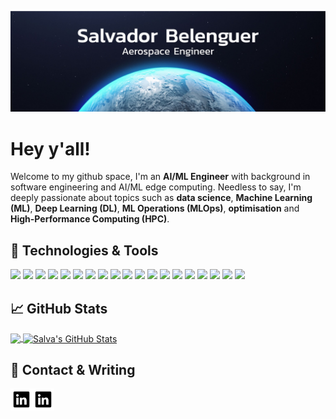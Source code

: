 <!-- INTRO -->
![Header][header]

# Hey y'all!

Welcome to my github space, I'm an **AI/ML Engineer** with background in software engineering and AI/ML edge computing. Needless to say, I'm deeply passionate about topics such as **data science**, **Machine Learning (ML)**, **Deep Learning (DL)**, **ML Operations (MLOps)**, **optimisation** and **High-Performance Computing (HPC)**.
<!-- /INTRO -->


<!-- TECH -->
## 🔧 Technologies & Tools
![][linux-shield]
![][windows-shield]
![][vs-code-shield]
![][pycharm-shield]
![][spyder-shield]
![][jupyter-shield]
![][python-shield]
![][ccpp-shield]
![][matlab-shield]
![][fortran-shield]
![][make-shield]
![][bash-shield]
![][tensorflow-shield]
![][keras-shield]
![][pytorch-shield]
![][scikitlearn-shield]
![][postgresql-shield]
![][mysql-shield]
![][opencv-shield]
<!-- /TECH -->


<!-- STATS -->
## &#x1f4c8; GitHub Stats

<a href="https://github.com/salvaba94/salvaba94">
  <img align="center" src="https://github-readme-stats.vercel.app/api/top-langs/?username=salvaba94&hide=java,html,tex&title_color=ffffff&text_color=c9cacc&icon_color=2bbc8a&bg_color=1d1f21&langs_count=3" height="170" />
</a>
<a href="https://github.com/salvaba94/salvaba94">
  <img align="center" src="https://github-readme-stats.vercel.app/api?username=salvaba94&show_icons=true&line_height=27&count_private=true&title_color=ffffff&text_color=c9cacc&icon_color=0e76a8&bg_color=1d1f21" alt="Salva's GitHub Stats" height="170" />
</a>
<!-- /STATS -->



<!-- CONTACT -->
## 📕 Contact & Writing

<p>
<a href="https://www.linkedin.com/in/salbeal/">
  <img align="left" alt="Salva's LinkdeIn" src="https://raw.githubusercontent.com/salvaba94/salvaba94/main/linkedin_icon.png" width="35" />
</a>
<a href="https://www.kaggle.com/salbeal94">
  <img align="left" alt="Salva's Kaggle" src="https://raw.githubusercontent.com/salvaba94/salvaba94/main/linkedin_icon.png" width="35" />
</a>
</p>
<!-- /CONTACT -->


<!-- LINKS -->
[header]: https://raw.githubusercontent.com/salvaba94/salvaba94/main/readme_header.jpeg
[linux-shield]: https://img.shields.io/badge/OS-Linux-informational?style=plastic&logo=linux&logoColor=white&color=0e76a8
[windows-shield]: https://img.shields.io/badge/OS-Windows-informational?style=plastic&logo=windows&logoColor=white&color=0e76a8
[vs-code-shield]: https://img.shields.io/badge/Editor-VS_Code-informational?style=plastic&logo=visualstudiocode&logoColor=white&color=0e76a8
[pycharm-shield]: https://img.shields.io/badge/Editor-PyCharm-informational?style=plastic&logo=pycharm&logoColor=white&color=0e76a8
[spyder-shield]: https://img.shields.io/badge/Editor-Spyder-informational?style=plastic&logo=spyderide&logoColor=white&color=0e76a8
[jupyter-shield]: https://img.shields.io/badge/Editor-Jupyter-informational?style=plastic&logo=jupyter&logoColor=white&color=0e76a8
[python-shield]: https://img.shields.io/badge/Code-Python-informational?style=plastic&logo=python&logoColor=white&color=0e76a8
[ccpp-shield]: https://img.shields.io/badge/Code-C/C++-informational?style=plastic&logo=c%2B%2B&logoColor=white&color=0e76a8
[matlab-shield]: https://img.shields.io/badge/Code-Matlab-informational?style=plastic&logo=monster&logoColor=white&color=0e76a8
[fortran-shield]: https://img.shields.io/badge/Code-Fortran-informational?style=plastic&logo=fortran&logoColor=white&color=0e76a8
[make-shield]: https://img.shields.io/badge/Code-Make-informational?style=plastic&logo=cmake&logoColor=white&color=0e76a8
[bash-shield]: https://img.shields.io/badge/Shell-Bash-informational?style=plastic&logo=gnu-bash&logoColor=white&color=0e76a8
[tensorflow-shield]: https://img.shields.io/badge/Tools-TensorFlow-informational?style=plastic&logo=tensorflow&logoColor=white&color=0e76a8
[keras-shield]: https://img.shields.io/badge/Tools-Keras-informational?style=plastic&logo=keras&logoColor=white&color=0e76a8
[pytorch-shield]: https://img.shields.io/badge/Tools-PyTorch-informational?style=plastic&logo=pytorch&logoColor=white&color=0e76a8
[scikitlearn-shield]: https://img.shields.io/badge/Tools-ScikitLearn-informational?style=plastic&logo=scikitlearn&logoColor=white&color=0e76a8
[postgresql-shield]: https://img.shields.io/badge/Tools-PostgreSQL-informational?style=plastic&logo=postgresql&logoColor=white&color=0e76a8
[mysql-shield]: https://img.shields.io/badge/Tools-MySQL-informational?style=plastic&logo=mysql&logoColor=white&color=0e76a8
[opencv-shield]: https://img.shields.io/badge/Tools-OpenCV-informational?style=plastic&logo=opencv&logoColor=white&color=0e76a8

